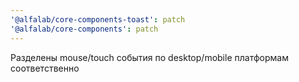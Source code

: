 ```yaml
---
'@alfalab/core-components-toast': patch
'@alfalab/core-components': patch
---
```


Разделены mouse/touch события по desktop/mobile платформам соответственно
